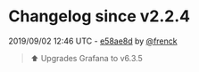 # Changelog since v2.2.4

2019/09/02 12:46 UTC - [e58ae8d](https://github.com/hassio-addons/addon-grafana/commit/e58ae8d6aa963a1b299a646a80d81e1988054885) by [@frenck](https://github.com/frenck)
> :arrow_up: Upgrades Grafana to v6.3.5 

